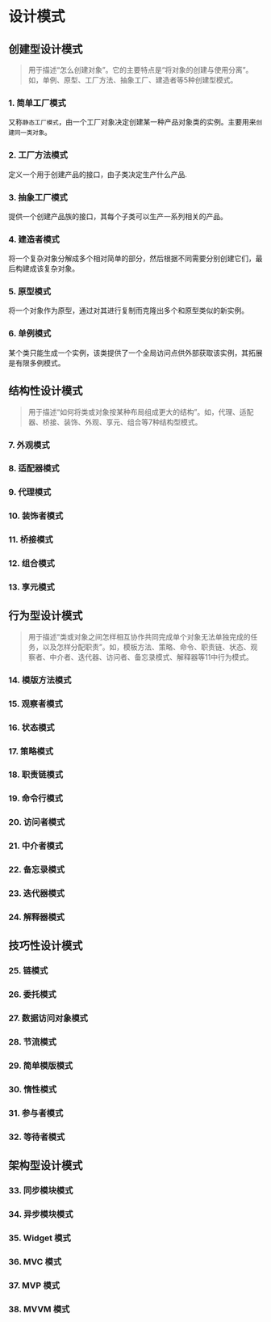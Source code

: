 # 设计模式

## 创建型设计模式
> 用于描述“怎么创建对象”。它的主要特点是“将对象的创建与使用分离”。如，单例、原型、工厂方法、抽象工厂、建造者等5种创建型模式。

### 1. 简单工厂模式
又称`静态工厂模式`，由一个工厂对象决定创建某一种产品对象类的实例。主要用来`创建同一类对象`。

### 2. 工厂方法模式
定义一个用于创建产品的接口，由子类决定生产什么产品.

### 3. 抽象工厂模式
提供一个创建产品族的接口，其每个子类可以生产一系列相关的产品。

### 4. 建造者模式
将一个复杂对象分解成多个相对简单的部分，然后根据不同需要分别创建它们，最后构建成该复杂对象。

### 5. 原型模式
将一个对象作为原型，通过对其进行复制而克隆出多个和原型类似的新实例。

### 6. 单例模式
某个类只能生成一个实例，该类提供了一个全局访问点供外部获取该实例，其拓展是有限多例模式。



## 结构性设计模式
> 用于描述“如何将类或对象按某种布局组成更大的结构”。如，代理、适配器、桥接、装饰、外观、享元、组合等7种结构型模式。

### 7. 外观模式

### 8. 适配器模式

### 9. 代理模式

### 10. 装饰者模式

### 11. 桥接模式

### 12. 组合模式

### 13. 享元模式



## 行为型设计模式
> 用于描述“类或对象之间怎样相互协作共同完成单个对象无法单独完成的任务，以及怎样分配职责”。如，模板方法、策略、命令、职责链、状态、观察者、中介者、迭代器、访问者、备忘录模式、解释器等11中行为模式。

### 14. 模版方法模式

### 15. 观察者模式

### 16. 状态模式

### 17. 策略模式

### 18. 职责链模式

### 19. 命令行模式

### 20. 访问者模式

### 21. 中介者模式

### 22. 备忘录模式

### 23. 迭代器模式

### 24. 解释器模式



## 技巧性设计模式

### 25. 链模式

### 26. 委托模式

### 27. 数据访问对象模式

### 28. 节流模式

### 29. 简单模版模式

### 30. 惰性模式

### 31. 参与者模式

### 32. 等待者模式



## 架构型设计模式

### 33. 同步模块模式

### 34. 异步模块模式

### 35. Widget 模式

### 36. MVC 模式

### 37. MVP 模式

### 38. MVVM 模式
